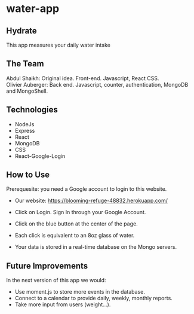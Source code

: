 # water-app

## Hydrate 
This app measures your daily water intake

## The Team
Abdul Shaikh: Original idea. Front-end. Javascript, React CSS. <br>
Olivier Auberger: Back end. Javascript, counter, authentication, MongoDB and MongoShell. 


## Technologies
- NodeJs
- Express
- React
- MongoDB
- CSS
- React-Google-Login

## How to Use

Prerequesite: you need a Google account to login to this website. 

  - Our website: https://blooming-refuge-48832.herokuapp.com/

- Click on Login. Sign In through your Google Account. <br>
- Click on the blue button at the center of the page. <br>
- Each click is equivalent to an 8oz glass of water. <br>
- Your data is stored in a real-time database on the Mongo servers. <br>

## Future Improvements
In the next version of this app we would:

- Use moment.js to store more events in the database.
- Connect to a calendar to provide daily, weekly, monthly reports. 
- Take more input from users (weight...).
